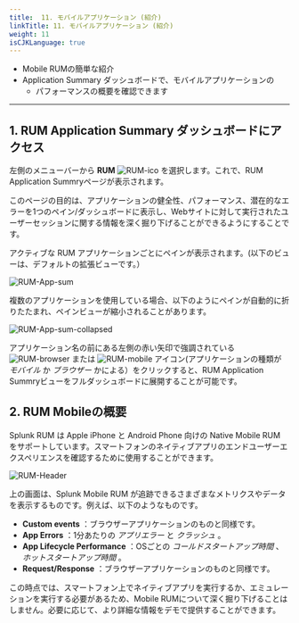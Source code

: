 ```yaml
---
title:  11. モバイルアプリケーション (紹介)
linkTitle: 11. モバイルアプリケーション (紹介)
weight: 11
isCJKLanguage: true
---
```


* Mobile RUMの簡単な紹介
* Application Summary ダッシュボードで、モバイルアプリケーションの
  * パフォーマンスの概要を確認できます

---

## 1. RUM Application Summary ダッシュボードにアクセス

左側のメニューバーから **RUM** ![RUM-ico](../images/RUM_ico.png) を選択します。これで、RUM Application Summryページが表示されます。

このページの目的は、アプリケーションの健全性、パフォーマンス、潜在的なエラーを1つのペイン/ダッシュボードに表示し、Webサイトに対して実行されたユーザーセッションに関する情報を深く掘り下げることができるようにすることです。

アクティブな RUM アプリケーションごとにペインが表示されます。(以下のビューは、デフォルトの拡張ビューです。）

![RUM-App-sum](../images/Applicationsummarydashboard.png)

複数のアプリケーションを使用している場合、以下のようにペインが自動的に折りたたまれ、ペインビューが縮小されることがあります。

![RUM-App-sum-collapsed](../images/multiple_apps_collapsed.png)

アプリケーション名の前にある左側の赤い矢印で強調されている ![RUM-browser](../images/browser.png) または ![RUM-mobile](../images/mobile.png) アイコン(アプリケーションの種類が *モバイル* か *ブラウザー* かによる）をクリックすると、RUM Application Summryビューをフルダッシュボードに展開することが可能です。

## 2. RUM Mobileの概要

Splunk RUM は Apple iPhone と Android Phone 向けの Native Mobile RUM をサポートしています。スマートフォンのネイティブアプリのエンドユーザーエクスペリエンスを確認するために使用することができます。

![RUM-Header](../images/RUM-Mobile.png)

上の画面は、Splunk Mobile RUM が追跡できるさまざまなメトリクスやデータを表示するものです。例えば、以下のようなものです。

* **Custom events** ：ブラウザーアプリケーションのものと同様です。
* **App Errors** ：1分あたりの *アプリエラー* と *クラッシュ* 。
* **App Lifecycle Performance** ：OSごとの *コールドスタートアップ時間* 、 *ホットスタートアップ時間* 。
* **Request/Response** ：ブラウザーアプリケーションのものと同様です。

この時点では、スマートフォン上でネイティブアプリを実行するか、エミュレーションを実行する必要があるため、Mobile RUMについて深く掘り下げることはしません。必要に応じて、より詳細な情報をデモで提供することができます。
